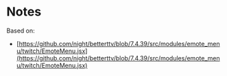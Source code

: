 # Notes

Based on:

- [https://github.com/night/betterttv/blob/7.4.39/src/modules/emote_menu/twitch/EmoteMenu.jsx](https://github.com/night/betterttv/blob/7.4.39/src/modules/emote_menu/twitch/EmoteMenu.jsx)
